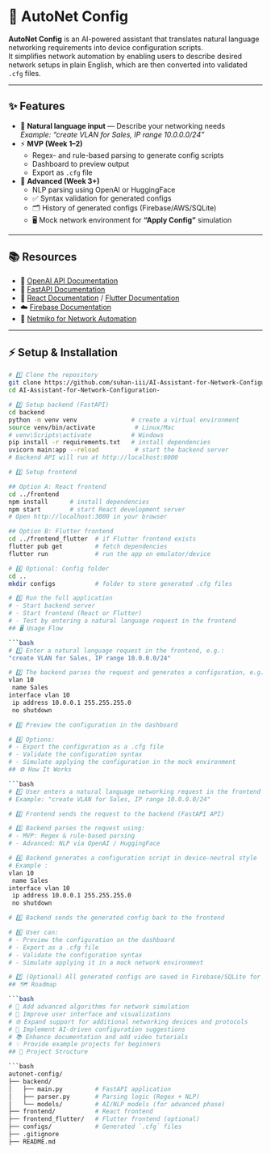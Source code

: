# 🚀 AutoNet Config

**AutoNet Config** is an AI-powered assistant that translates natural language networking requirements into device configuration scripts.  
It simplifies network automation by enabling users to describe desired network setups in plain English, which are then converted into validated `.cfg` files.

---

## ✨ Features

- 📝 **Natural language input** — Describe your networking needs  
  _Example: “create VLAN for Sales, IP range 10.0.0.0/24”_  
- ⚡ **MVP (Week 1–2)**  
  - Regex- and rule-based parsing to generate config scripts  
  - Dashboard to preview output  
  - Export as `.cfg` file  
- 🚀 **Advanced (Week 3+)**  
  - NLP parsing using OpenAI or HuggingFace  
  - ✅ Syntax validation for generated configs  
  - 🗂 History of generated configs (Firebase/AWS/SQLite)  
  - 🖥 Mock network environment for **“Apply Config”** simulation  

---

## 📚 Resources

- 🤖 [OpenAI API Documentation](https://platform.openai.com/docs/)  
- 🔗 [FastAPI Documentation](https://fastapi.tiangolo.com/)  
- 🎨 [React Documentation](https://react.dev/) / [Flutter Documentation](https://docs.flutter.dev/)  
- ☁️ [Firebase Documentation](https://firebase.google.com/docs)  
- 🐍 [Netmiko for Network Automation](https://github.com/ktbyers/netmiko)  

---

## ⚡ Setup & Installation

```bash
# 1️⃣ Clone the repository
git clone https://github.com/suhan-iii/AI-Assistant-for-Network-Configuration-.git
cd AI-Assistant-for-Network-Configuration-

# 2️⃣ Setup backend (FastAPI)
cd backend
python -m venv venv               # create a virtual environment
source venv/bin/activate           # Linux/Mac
# venv\Scripts\activate           # Windows
pip install -r requirements.txt   # install dependencies
uvicorn main:app --reload          # start the backend server
# Backend API will run at http://localhost:8000

# 3️⃣ Setup frontend

## Option A: React frontend
cd ../frontend
npm install      # install dependencies
npm start        # start React development server
# Open http://localhost:3000 in your browser

## Option B: Flutter frontend
cd ../frontend_flutter  # if Flutter frontend exists
flutter pub get         # fetch dependencies
flutter run             # run the app on emulator/device

# 4️⃣ Optional: Config folder
cd ..
mkdir configs           # folder to store generated .cfg files

# 5️⃣ Run the full application
# - Start backend server
# - Start frontend (React or Flutter)
# - Test by entering a natural language request in the frontend
## 🖥 Usage Flow

```bash
# 1️⃣ Enter a natural language request in the frontend, e.g.:
"create VLAN for Sales, IP range 10.0.0.0/24"

# 2️⃣ The backend parses the request and generates a configuration, e.g.:
vlan 10
 name Sales
interface vlan 10
 ip address 10.0.0.1 255.255.255.0
 no shutdown

# 3️⃣ Preview the configuration in the dashboard

# 4️⃣ Options:
# - Export the configuration as a .cfg file
# - Validate the configuration syntax
# - Simulate applying the configuration in the mock environment
## ⚙️ How It Works

```bash
# 1️⃣ User enters a natural language networking request in the frontend
# Example: "create VLAN for Sales, IP range 10.0.0.0/24"

# 2️⃣ Frontend sends the request to the backend (FastAPI API)

# 3️⃣ Backend parses the request using:
# - MVP: Regex & rule-based parsing
# - Advanced: NLP via OpenAI / HuggingFace

# 4️⃣ Backend generates a configuration script in device-neutral style
# Example :
vlan 10
 name Sales
interface vlan 10
 ip address 10.0.0.1 255.255.255.0
 no shutdown

# 5️⃣ Backend sends the generated config back to the frontend

# 6️⃣ User can:
# - Preview the configuration on the dashboard
# - Export as a .cfg file
# - Validate the configuration syntax
# - Simulate applying it in a mock network environment

# 7️⃣ (Optional) All generated configs are saved in Firebase/SQLite for history
## 🗺 Roadmap

```bash
# 🔹 Add advanced algorithms for network simulation
# 🎨 Improve user interface and visualizations
# 🌐 Expand support for additional networking devices and protocols
# 🤖 Implement AI-driven configuration suggestions
# 📚 Enhance documentation and add video tutorials
# 💡 Provide example projects for beginners
## 📂 Project Structure

```bash
autonet-config/
├── backend/
│   ├── main.py         # FastAPI application
│   ├── parser.py       # Parsing logic (Regex + NLP)
│   └── models/         # AI/NLP models (for advanced phase)
├── frontend/           # React frontend
├── frontend_flutter/   # Flutter frontend (optional)
├── configs/            # Generated `.cfg` files
├── .gitignore
├── README.md

